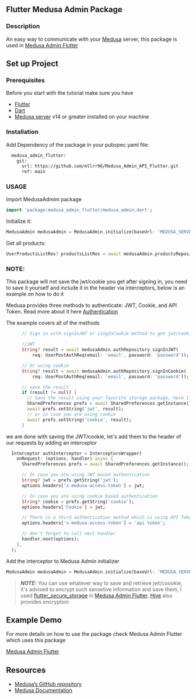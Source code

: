 

## Flutter Medusa Admin Package

### Description
An easy way to communicate with your [Medusa](https://medusajs.com/) server, this package is used in [Medusa Admin Flutter](https://github.com/mllrr96/Medusa-Admin-Flutter)

## Set up Project

### Prerequisites
Before you start with the tutorial make sure you have

- [Flutter](https://flutter.dev/) 
- [Dart](https://dart.dev/get-dart) 
- [Medusa server](https://docs.medusajs.com/quickstart/quick-start/) v14 or greater installed on your machine


### Installation

Add Dependency of the package in your pubspec.yaml file:

```bash
  medusa_admin_flutter:
    git:
      url: https://github.com/mllrr96/Medusa_Admin_API_Flutter.git
      ref: main
```

### USAGE

Import MedusaAdmim package

```dart
import 'package:medusa_admin_flutter/medusa_admin.dart';
```

Initialize it:

```dart
MedusaAdmin medusaAdmin = MedusaAdmin.initialize(baseUrl: 'MEDUSA_SERVER_URL');
```

Get all products:

```dart
UserProductsListRes? productsListRes = await medusaAdmin.productsRepository.retrieveAll();
```
### NOTE:  
This package will not save the jwt/cookie you get after signing in, you need to save it yourself and include it in the header via interceptors, below is an example on how to do it

Medusa provides three methods to authenticate: JWT, Cookie, and API Token. Read more about it here [Authentication](https://docs.medusajs.com/api/admin#authentication) 

The example covers all of the methods

```dart
      // Sign in with signInJWT or singInCookie method to get jwt/cookie (JWT is preferred)

      //JWT
      String? result = await medusaAdmin.authRepository.signInJWT(
          req: UserPostAuthReq(email: 'email', password: 'password'));

      // Or using cookie
      String? result = await medusaAdmin.authRepository.signInCookie(
          req: UserPostAuthReq(email: 'email', password: 'password'));

      // save the result
      if (result != null) {
        // Save the result using your favorite storage package, here I save it using shared preferences
        SharedPreferences prefs = await SharedPreferences.getInstance();
        await prefs.setString('jwt', result);
        // or in case you are using cookie 
        await prefs.setString('cookie', result);
      }
```

we are done with saving the JWT/cookie, let's add them to the header of our requests by adding an interceptor

```dart
  Interceptor authInterceptor = InterceptorsWrapper(
    onRequest: (options, handler) async {
      SharedPreferences prefs = await SharedPreferences.getInstance();

      // In case you are using JWT based authentication
      String? jwt = prefs.getString('jwt');
      options.headers['x-medusa-access-token'] = jwt;

      // In case you are using cookie based authentication
      String? cookie = prefs.getString('cookie');
      options.headers['Cookie'] = jwt;

      // There is a third authentication method which is using API Token
      options.headers['x-medusa-access-token'] = 'api token';

      // don't forget to call next handler
      handler.next(options);
    },
  );
```
Add the interceptor to Medusa Admin initializer

```dart
MedusaAdmin medusaAdmin = MedusaAdmin.initialize(baseUrl: 'MEDUSA_SERVER_URL', interceptors: [authInterceptor]);
```
> **_NOTE:_** You can use whatever way to save and retrieve jwt/coookie, it's advised to encrypt such sensetive information and save them, I used [flutter_secure_storage](https://pub.dev/packages/flutter_secure_storage) in [Medusa Admin Flutter](https://github.com/mllrr96/Medusa-Admin-Flutter), [Hive](https://pub.dev/packages/hive) also provides encryption


## Example Demo
For more details on how to use the package check Medusa Admin Flutter which uses this package

[Medusa Admin Flutter](https://github.com/mllrr96/Medusa-Admin-Flutter)

## Resources

- [Medusa’s GitHub repository](https://github.com/medusajs/medusa)
- [Medusa Documentation](https://docs.medusajs.com/)
